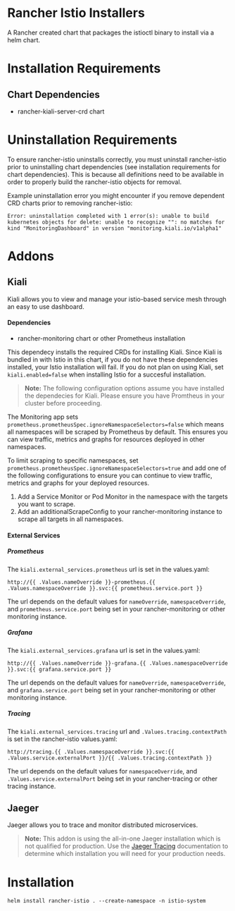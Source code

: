# Rancher Istio Installers

A Rancher created chart that packages the istioctl binary to install via a helm chart.

# Installation Requirements 

## Chart Dependencies
- rancher-kiali-server-crd chart

# Uninstallation Requirements 
To ensure rancher-istio uninstalls correctly, you must uninstall rancher-istio prior to uninstalling chart dependencies (see installation requirements for chart dependencies). This is because all definitions need to be available in order to properly build the rancher-istio objects for removal.

Example uninstallation error you might encounter if you remove dependent CRD charts prior to removing rancher-istio:

`Error: uninstallation completed with 1 error(s): unable to build kubernetes objects for delete: unable to recognize "": no matches for kind "MonitoringDashboard" in version "monitoring.kiali.io/v1alpha1"`

# Addons

## Kiali

Kiali allows you to view and manage your istio-based service mesh through an easy to use dashboard.

####  Dependencies
- rancher-monitoring chart or other Prometheus installation

This dependecy installs the required CRDs for installing Kiali. Since Kiali is bundled in with Istio in this chart, if you do not have these dependencies installed, your Istio installation will fail. If you do not plan on using Kiali, set `kiali.enabled=false` when installing Istio for a succesful installation.

> **Note:** The following configuration options assume you have installed the dependecies for Kiali. Please ensure you have Promtheus in your cluster before proceeding.

The Monitoring app sets `prometheus.prometheusSpec.ignoreNamespaceSelectors=false` which means all namespaces will be scraped by Prometheus by default. This ensures you can view traffic, metrics and graphs for resources deployed in other namespaces.

To limit scraping to specific namespaces, set `prometheus.prometheusSpec.ignoreNamespaceSelectors=true` and add one of the following configurations to ensure you can continue to view traffic, metrics and graphs for your deployed resources. 

1. Add a Service Monitor or Pod Monitor in the namespace with the targets you want to scrape.
1. Add an additionalScrapeConfig to your rancher-monitoring instance to scrape all targets in all namespaces.

####  External Services

##### Prometheus
The `kiali.external_services.prometheus` url is set in the values.yaml:
```
http://{{ .Values.nameOverride }}-prometheus.{{ .Values.namespaceOverride }}.svc:{{ prometheus.service.port }}
```
The url depends on the default values for `nameOverride`, `namespaceOverride`, and `prometheus.service.port` being set in your rancher-monitoring or other monitoring instance.

##### Grafana
The `kiali.external_services.grafana` url is set in the values.yaml:
```
http://{{ .Values.nameOverride }}-grafana.{{ .Values.namespaceOverride }}.svc:{{ grafana.service.port }}
```
The url depends on the default values for `nameOverride`, `namespaceOverride`, and `grafana.service.port` being set in your rancher-monitoring or other monitoring instance.

##### Tracing
The `kiali.external_services.tracing` url and `.Values.tracing.contextPath` is set in the rancher-istio values.yaml:
```
http://tracing.{{ .Values.namespaceOverride }}.svc:{{ .Values.service.externalPort }}/{{ .Values.tracing.contextPath }}
```
The url depends on the default values for `namespaceOverride`, and `.Values.service.externalPort` being set in your rancher-tracing or other tracing instance.

## Jaeger

Jaeger allows you to trace and monitor distributed microservices.

> **Note:** This addon is using the all-in-one Jaeger installation which is not qualified for production. Use the [Jaeger Tracing](https://www.jaegertracing.io/docs/1.21/getting-started/) documentation to determine which installation you will need for your production needs.

# Installation
```
helm install rancher-istio . --create-namespace -n istio-system
```